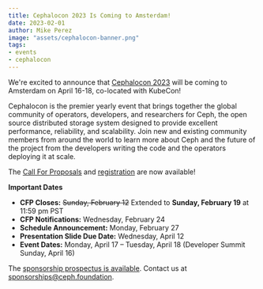```yaml
---
title: Cephalocon 2023 Is Coming to Amsterdam!
date: 2023-02-01
author: Mike Perez
image: "assets/cephalocon-banner.png"
tags:
- events
- cephalocon
---
```


We're excited to announce that [Cephalocon
2023](https://events.linuxfoundation.org/cephalocon) will be coming to
Amsterdam on April 16-18, co-located with KubeCon!

Cephalocon is the premier yearly event that brings together the global
community of operators, developers, and researchers for Ceph, the open source
distributed storage system designed to provide excellent performance,
reliability, and scalability. Join new and existing community members from
around the world to learn more about Ceph and the future of the project from
the developers writing the code and the operators deploying it at scale.

The [Call For
Proposals](https://events.linuxfoundation.org/cephalocon/program/cfp/) and
[registration](https://events.linuxfoundation.org/cephalocon/register/) are now
available!

**Important Dates**

- **CFP Closes:** ~~Sunday, February 12~~ Extended to **Sunday, February 19** at 11:59 pm PST
- **CFP Notifications:** Wednesday, February 24
- **Schedule Announcement:** Monday, February 27
- **Presentation Slide Due Date:** Wednesday, April 12
- **Event Dates:** Monday, April 17 – Tuesday, April 18 (Developer Summit Sunday, April 16)

The [sponsorship prospectus is
available](https://events.linuxfoundation.org/cephalocon/sponsor). Contact us
at sponsorships@ceph.foundation.
